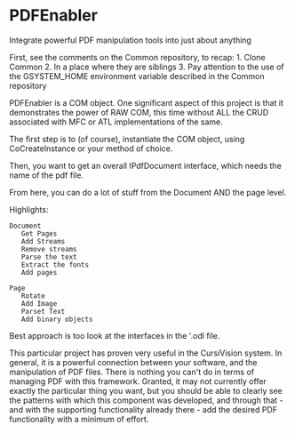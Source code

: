 # PDFEnabler
Integrate powerful PDF manipulation tools into just about anything

First, see the comments on the Common repository, to recap:
    1. Clone Common
    2. In a place where they are siblings
    3. Pay attention to the use of the GSYSTEM_HOME environment variable described in the Common repository
    
PDFEnabler is a COM object. One significant aspect of this project is that it demonstrates the power of RAW COM, this time without 
ALL the CRUD associated with MFC or ATL implementations of the same.

The first step is to (of course), instantiate the COM object, using CoCreateInstance or your method of choice.

Then, you want to get an overall IPdfDocument interface, which needs the name of the pdf file.

From here, you can do a lot of stuff from the Document AND the page level.

Highlights:

    Document
       Get Pages
       Add Streams
       Remove streams
       Parse the text
       Extract the fonts
       Add pages
       
    Page
       Rotate
       Add Image
       Parset Text
       Add binary objects
       
Best approach is too look at the interfaces in the '.odl file. 

This particular project has proven very useful in the CursiVision system. In general, it is a powerful connection between your software,
and the manipulation of PDF files. There is nothing you can't do in terms of managing PDF with this framework. Granted, it may not currently
offer exactly the particular thing you want, but you should be able to clearly see the patterns with which this component was developed,
and through that - and with the supporting functionality already there - add the desired PDF functionality with a minimum of effort.


